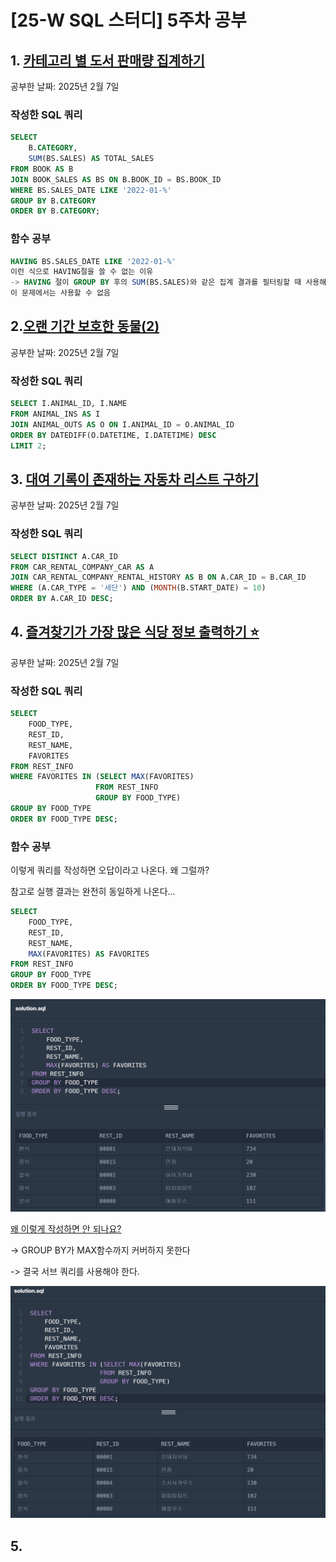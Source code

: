 # [25-W SQL 스터디] 5주차 공부

## 1. [카테고리 별 도서 판매량 집계하기](https://school.programmers.co.kr/learn/courses/30/lessons/144855)
공부한 날짜: 2025년 2월 7일

### 작성한 SQL 쿼리
```SQL
SELECT
    B.CATEGORY,
    SUM(BS.SALES) AS TOTAL_SALES
FROM BOOK AS B
JOIN BOOK_SALES AS BS ON B.BOOK_ID = BS.BOOK_ID
WHERE BS.SALES_DATE LIKE '2022-01-%'
GROUP BY B.CATEGORY
ORDER BY B.CATEGORY;
```

### 함수 공부
```SQL
HAVING BS.SALES_DATE LIKE '2022-01-%'
이런 식으로 HAVING절을 쓸 수 없는 이유
-> HAVING 절이 GROUP BY 후의 SUM(BS.SALES)와 같은 집계 결과를 필터링할 때 사용해야 하므로
이 문제에서는 사용할 수 없음
```


## 2.[오랜 기간 보호한 동물(2)](https://school.programmers.co.kr/learn/courses/30/lessons/59411)
공부한 날짜: 2025년 2월 7일

### 작성한 SQL 쿼리
```SQL
SELECT I.ANIMAL_ID, I.NAME
FROM ANIMAL_INS AS I
JOIN ANIMAL_OUTS AS O ON I.ANIMAL_ID = O.ANIMAL_ID
ORDER BY DATEDIFF(O.DATETIME, I.DATETIME) DESC
LIMIT 2;
```


## 3. [대여 기록이 존재하는 자동차 리스트 구하기](https://school.programmers.co.kr/learn/courses/30/lessons/157341)
공부한 날짜: 2025년 2월 7일

### 작성한 SQL 쿼리
```SQL
SELECT DISTINCT A.CAR_ID
FROM CAR_RENTAL_COMPANY_CAR AS A
JOIN CAR_RENTAL_COMPANY_RENTAL_HISTORY AS B ON A.CAR_ID = B.CAR_ID
WHERE (A.CAR_TYPE = '세단') AND (MONTH(B.START_DATE) = 10)
ORDER BY A.CAR_ID DESC;
```


## 4. [즐겨찾기가 가장 많은 식당 정보 출력하기            ⭐](https://school.programmers.co.kr/learn/courses/30/lessons/131123)
공부한 날짜: 2025년 2월 7일

### 작성한 SQL 쿼리
```SQL
SELECT
    FOOD_TYPE,
    REST_ID,
    REST_NAME,
    FAVORITES
FROM REST_INFO
WHERE FAVORITES IN (SELECT MAX(FAVORITES)
                   FROM REST_INFO
                   GROUP BY FOOD_TYPE)
GROUP BY FOOD_TYPE
ORDER BY FOOD_TYPE DESC;
```

### 함수 공부
이렇게 쿼리를 작성하면 오답이라고 나온다. 왜 그럴까?

참고로 실행 결과는 완전히 동일하게 나온다...
```SQL
SELECT
    FOOD_TYPE,
    REST_ID,
    REST_NAME,
    MAX(FAVORITES) AS FAVORITES
FROM REST_INFO
GROUP BY FOOD_TYPE
ORDER BY FOOD_TYPE DESC;
```
![](https://github.com/bird-one-00/25-W_SQL_study/blob/main/img/%EC%8A%A4%ED%81%AC%EB%A6%B0%EC%83%B7%202025-02-07%20135604.png)

[왜 이렇게 작성하면 안 되나요?](https://school.programmers.co.kr/questions/38854)

-> GROUP BY가 MAX함수까지 커버하지 못한다

-> 결국 서브 쿼리를 사용해야 한다.

![](https://github.com/bird-one-00/25-W_SQL_study/blob/main/img/%EC%8A%A4%ED%81%AC%EB%A6%B0%EC%83%B7%202025-02-07%20140711.png)


## 5. []()